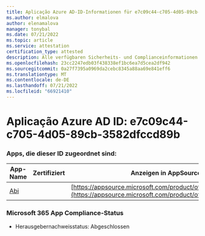 ```yaml
---
title: Aplicação Azure AD-ID-Informationen für e7c09c44-c705-4d05-89cb-3582dfccd89b
ms.author: elmalova
author: elenamalova
manager: tonybal
ms.date: 07/21/2022
ms.topic: article
ms.service: attestation
certification_type: attested
description: Alle verfügbaren Sicherheits- und Complianceinformationen für e7c09c44-c705-4d05-89cb-3582dfccd89b.
ms.openlocfilehash: 23cc2247edb03f438338ef1bc6ea7d5cea2df942
ms.sourcegitcommit: 0a27f7395a0969da2cebc8345a88aa69e841eff6
ms.translationtype: MT
ms.contentlocale: de-DE
ms.lasthandoff: 07/21/2022
ms.locfileid: "66921410"
---
```

# <a name="azure-app-id-e7c09c44-c705-4d05-89cb-3582dfccd89b"></a>Aplicação Azure AD ID: e7c09c44-c705-4d05-89cb-3582dfccd89b


### <a name="apps-associated-with-this-id"></a>Apps, die dieser ID zugeordnet sind:
| **App-Name** | **Zertifiziert** | **Anzeigen in AppSource** |
|--------------|---------------|-----------------------|
| [Abi](../forward/WA200003862.md) |  | [https://appsource.microsoft.com/product/office/WA200003862](https://appsource.microsoft.com/product/office/WA200003862) |

### <a name="microsoft-365-app-compliance-status"></a>Microsoft 365 App Compliance-Status
- Herausgebernachweisstatus: Abgeschlossen
